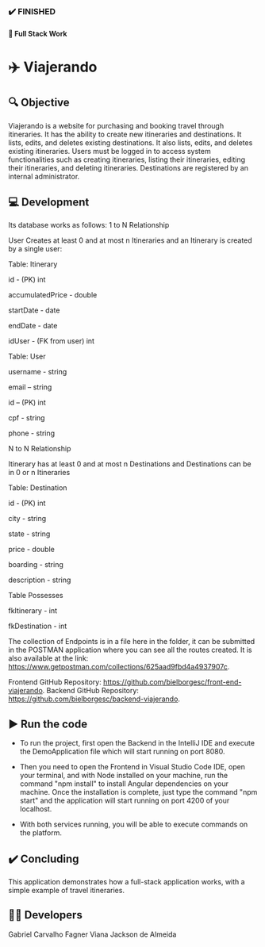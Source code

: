 ### :heavy_check_mark: FINISHED
#### :notebook: Full Stack Work
# :airplane: Viajerando

## :mag: Objective
Viajerando is a website for purchasing and booking travel through itineraries. It has the ability to create new itineraries and destinations. It lists, edits, and deletes existing destinations. It also lists, edits, and deletes existing itineraries. Users must be logged in to access system functionalities such as creating itineraries, listing their itineraries, editing their itineraries, and deleting itineraries. Destinations are registered by an internal administrator.

## :computer: Development
Its database works as follows:
1 to N Relationship

User Creates at least 0 and at most n Itineraries and an Itinerary is created by a single user:

Table: Itinerary

id - (PK) int

accumulatedPrice - double

startDate - date

endDate - date

idUser - (FK from user) int

Table: User

username - string

email – string

id – (PK) int

cpf - string

phone - string

N to N Relationship

Itinerary has at least 0 and at most n Destinations and Destinations can be in 0 or n Itineraries

Table: Destination

id - (PK) int

city - string

state - string

price - double

boarding - string

description - string

Table Possesses

fkItinerary - int

fkDestination - int

The collection of Endpoints is in a file here in the folder, it can be submitted in the POSTMAN application where you can see all the routes created. It is also available at the link: https://www.getpostman.com/collections/625aad9fbd4a4937907c.

Frontend GitHub Repository: https://github.com/bielborgesc/front-end-viajerando.
Backend GitHub Repository: https://github.com/bielborgesc/backend-viajerando.

## :arrow_forward: Run the code

* To run the project, first open the Backend in the IntelliJ IDE and execute the DemoApplication file which will start running on port 8080.

* Then you need to open the Frontend in Visual Studio Code IDE, open your terminal, and with Node installed on your machine, run the command "npm install" to install Angular dependencies on your machine. Once the installation is complete, just type the command "npm start" and the application will start running on port 4200 of your localhost.

* With both services running, you will be able to execute commands on the platform.

## :heavy_check_mark: Concluding

This application demonstrates how a full-stack application works, with a simple example of travel itineraries.

## :raising_hand_man: Developers

Gabriel Carvalho
Fagner Viana
Jackson de Almeida
